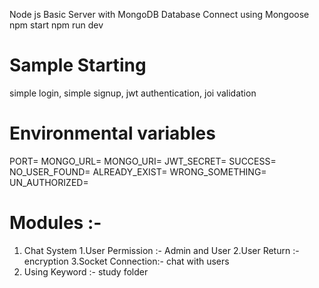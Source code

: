 Node js Basic Server with MongoDB
Database Connect using Mongoose
npm start
npm run dev

# Sample Starting
simple login,
simple signup,
jwt authentication,
joi validation

# Environmental variables
PORT=
MONGO_URL=
MONGO_URI=
JWT_SECRET=
SUCCESS=
NO_USER_FOUND=
ALREADY_EXIST=
WRONG_SOMETHING=
UN_AUTHORIZED=


# Modules :- 
1. Chat System 
    1.User Permission :- Admin and User 
    2.User Return :- encryption
    3.Socket Connection:- chat with users
2. Using Keyword :- study folder
